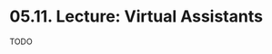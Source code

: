 # 05.11. Lecture: Virtual Assistants

TODO

<!-- 📍 [Download slides](https://raw.githubusercontent.com/maxschmaltz/Course-LLM-based-Assistants/main/llm-based-assistants/slides/2204.pdf)

<object data="https://raw.githubusercontent.com/maxschmaltz/Course-LLM-based-Assistants/main/llm-based-assistants/slides/2204.pdf" width="1000" height="1000" type="application/pdf"></object> -->